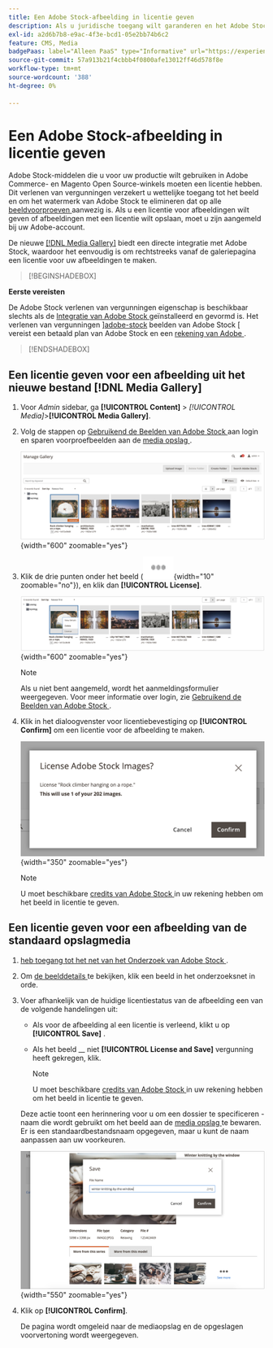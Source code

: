 ```yaml
---
title: Een Adobe Stock-afbeelding in licentie geven
description: Als u juridische toegang wilt garanderen en het Adobe Stock-watermerk wilt verwijderen, moet u een licentie voor uw Adobe Stock-afbeeldingen aanschaffen.
exl-id: a2d6b7b8-e9ac-4f3e-bcd1-05e2bb74b6c2
feature: CMS, Media
badgePaas: label="Alleen PaaS" type="Informative" url="https://experienceleague.adobe.com/en/docs/commerce/user-guides/product-solutions" tooltip="Is alleen van toepassing op Adobe Commerce op Cloud-projecten (door Adobe beheerde PaaS-infrastructuur) en op projecten in het veld."
source-git-commit: 57a913b21f4cbbb4f0800afe13012ff46d578f8e
workflow-type: tm+mt
source-wordcount: '388'
ht-degree: 0%

---
```


# Een Adobe Stock-afbeelding in licentie geven

Adobe Stock-middelen die u voor uw productie wilt gebruiken in Adobe Commerce- en Magento Open Source-winkels moeten een licentie hebben. Dit verlenen van vergunningen verzekert u wettelijke toegang tot het beeld en om het watermerk van Adobe Stock te elimineren dat op alle [ beeldvoorproeven ](./adobe-stock-save-preview.md) aanwezig is. Als u een licentie voor afbeeldingen wilt geven of afbeeldingen met een licentie wilt opslaan, moet u zijn aangemeld bij uw Adobe-account.

De nieuwe [[!DNL Media Gallery]](media-gallery.md) biedt een directe integratie met Adobe Stock, waardoor het eenvoudig is om rechtstreeks vanaf de galeriepagina een licentie voor uw afbeeldingen te maken.

>[!BEGINSHADEBOX]

**Eerste vereisten**

De Adobe Stock verlenen van vergunningen eigenschap is beschikbaar slechts als de [ Integratie van Adobe Stock ](./adobe-stock.md) geïnstalleerd en gevormd is. Het verlenen van vergunningen ][adobe-stock] beelden van Adobe Stock [ vereist een betaald plan van Adobe Stock en een [ rekening van Adobe ][adobe-signin].

>[!ENDSHADEBOX]

## Een licentie geven voor een afbeelding uit het nieuwe bestand [!DNL Media Gallery]

1. Voor _Admin_ sidebar, ga **[!UICONTROL Content]** > _[!UICONTROL Media]_>**[!UICONTROL Media Gallery]**.

1. Volg de stappen op [ Gebruikend de Beelden van Adobe Stock ](./adobe-stock-manage.md) aan login en sparen voorproefbeelden aan de [ media opslag ](./media-storage.md).

   ![ Bewaarde voorproefbeeld ](./assets/adobe-stock-gallery-unlicensed.png){width="600" zoomable="yes"}

1. Klik de drie punten onder het beeld (![ het menupictogram van Activa ](./assets/media-gallery-asset-menu-icon.png){width="10" zoomable="no"}), en klik dan **[!UICONTROL License]**.

   ![ de beeldacties van Adobe Stock ](./assets/adobe-stock-gallery-image-actions.png){width="600" zoomable="yes"}

   >[!NOTE]
   >
   >Als u niet bent aangemeld, wordt het aanmeldingsformulier weergegeven. Voor meer informatie over login, zie [ Gebruikend de Beelden van Adobe Stock ](./adobe-stock-manage.md).

1. Klik in het dialoogvenster voor licentiebevestiging op **[!UICONTROL Confirm]** om een licentie voor de afbeelding te maken.

   ![ Bevestiging van de Vergunning ](./assets/adobe-stock-gallery-license-confirm.png){width="350" zoomable="yes"}

   >[!NOTE]
   >
   >U moet beschikbare [ credits van Adobe Stock ][stock-credits] in uw rekening hebben om het beeld in licentie te geven.

## Een licentie geven voor een afbeelding van de standaard opslagmedia

1. [ heb toegang tot het net van het Onderzoek van Adobe Stock ][access-search].

1. Om [ de beelddetails ][view-details] te bekijken, klik een beeld in het onderzoeksnet in orde.

1. Voer afhankelijk van de huidige licentiestatus van de afbeelding een van de volgende handelingen uit:

   - Als voor de afbeelding al een licentie is verleend, klikt u op **[!UICONTROL Save]** .

   - Als het beeld __ niet **[!UICONTROL License and Save]** vergunning heeft gekregen, klik.

     >[!NOTE]
     >
     >U moet beschikbare [ credits van Adobe Stock ][stock-credits] in uw rekening hebben om het beeld in licentie te geven.

   Deze actie toont een herinnering voor u om een dossier te specificeren - naam die wordt gebruikt om het beeld aan de [ media opslag ](./media-storage.md) te bewaren. Er is een standaardbestandsnaam opgegeven, maar u kunt de naam aanpassen aan uw voorkeuren.

   ![ sparen Adobe Stock vergunning gegeven beeld ](./assets/adobe-stock-save-licensed.png){width="550" zoomable="yes"}

1. Klik op **[!UICONTROL Confirm]**.

   De pagina wordt omgeleid naar de mediaopslag en de opgeslagen voorvertoning wordt weergegeven.

[access-search]: adobe-stock-manage.md#access-the-adobe-stock-search-grid
[view-details]: adobe-stock-manage.md#view-image-details
[stock-credits]: https://helpx.adobe.com/stock/help/credit-packs.html
[adobe-stock]: https://stock.adobe.com
[adobe-signin]: https://helpx.adobe.com/manage-account/using/access-adobe-id-account.html
